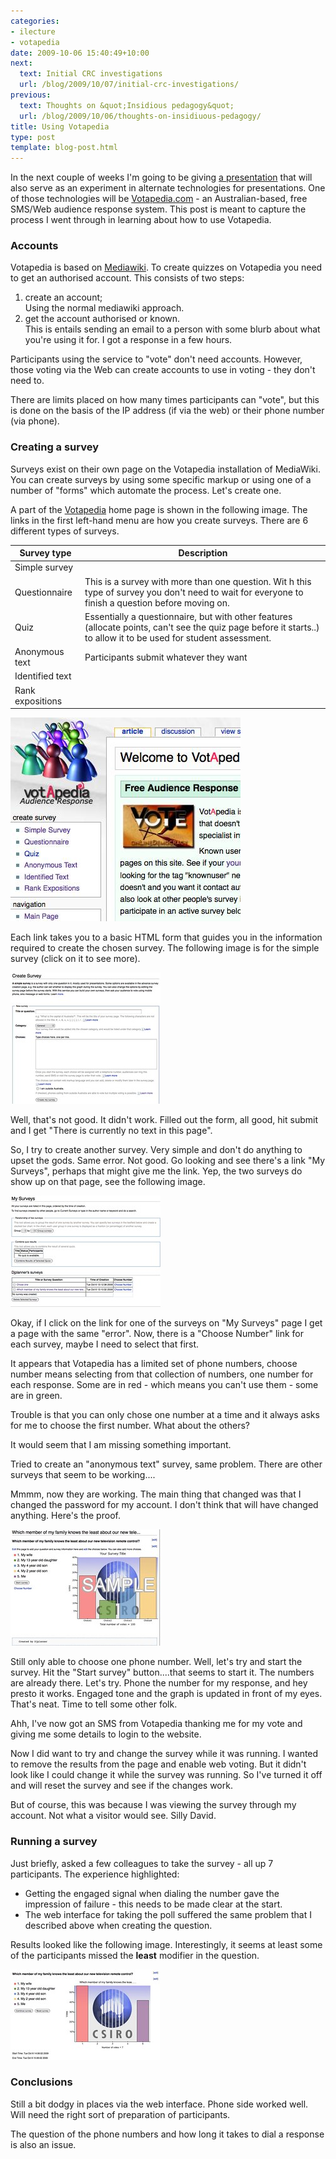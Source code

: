 ```yaml
---
categories:
- ilecture
- votapedia
date: 2009-10-06 15:40:49+10:00
next:
  text: Initial CRC investigations
  url: /blog/2009/10/07/initial-crc-investigations/
previous:
  text: Thoughts on &quot;Insidious pedagogy&quot;
  url: /blog/2009/10/06/thoughts-on-insidiuous-pedagogy/
title: Using Votapedia
type: post
template: blog-post.html
---
```

In the next couple of weeks I'm going to be giving [a presentation](/blog/2009/10/05/lectures-and-the-lms-alternatives-and-experiments/) that will also serve as an experiment in alternate technologies for presentations. One of those technologies will be [Votapedia.com](http://www.votapedia.com/) - an Australian-based, free SMS/Web audience response system. This post is meant to capture the process I went through in learning about how to use Votapedia.

### Accounts

Votapedia is based on [Mediawiki](http://www.mediawiki.org/wiki/MediaWiki). To create quizzes on Votapedia you need to get an authorised account. This consists of two steps:

1. create an account;  
    Using the normal mediawiki approach.
2. get the account authorised or known.  
    This is entails sending an email to a person with some blurb about what you're using it for. I got a response in a few hours.

Participants using the service to "vote" don't need accounts. However, those voting via the Web can create accounts to use in voting - they don't need to.

There are limits placed on how many times participants can "vote", but this is done on the basis of the IP address (if via the web) or their phone number (via phone).

### Creating a survey

Surveys exist on their own page on the Votapedia installation of MediaWiki. You can create surveys by using some specific markup or using one of a number of "forms" which automate the process. Let's create one.

A part of the [Votapedia](http://www.votapedia.com) home page is shown in the following image. The links in the first left-hand menu are how you create surveys. There are 6 different types of surveys.

| Survey type | Description |
| --- | --- |
| Simple survey |  |
| Questionnaire | This is a survey with more than one question. Wit h this type of survey you don't need to wait for everyone to finish a question before moving on. |
| Quiz | Essentially a questionnaire, but with other features (allocate points, can't see the quiz page before it starts..) to allow it to be used for student assessment. |
| Anonymous text | Participants submit whatever they want |
| Identified text |  |
| Rank expositions |  |

[![Votapedia home page ](images/3985251703_aaf49623c2_o.jpg)](http://www.flickr.com/photos/david_jones/3985251703/ "Votapedia home page  by David T Jones, on Flickr")

Each link takes you to a basic HTML form that guides you in the information required to create the chosen survey. The following image is for the simple survey (click on it to see more).

[![Creating a simple survey on votapedia](images/3986017448_6371d6dd27_m.jpg)](http://www.flickr.com/photos/david_jones/3986017448/ "Creating a simple survey on votapedia by David T Jones, on Flickr")

Well, that's not good. It didn't work. Filled out the form, all good, hit submit and I get "There is currently no text in this page".

So, I try to create another survey. Very simple and don't do anything to upset the gods. Same error. Not good. Go looking and see there's a link "My Surveys", perhaps that might give me the link. Yep, the two surveys do show up on that page, see the following image.

[![My Surveys on Votapedia](images/3986038100_c9310792b1_m.jpg)](http://www.flickr.com/photos/david_jones/3986038100/ "My Surveys on Votapedia by David T Jones, on Flickr")

Okay, if I click on the link for one of the surveys on "My Surveys" page I get a page with the same "error". Now, there is a "Choose Number" link for each survey, maybe I need to select that first.

It appears that Votapedia has a limited set of phone numbers, choose number means selecting from that collection of numbers, one number for each response. Some are in red - which means you can't use them - some are in green.

Trouble is that you can only chose one number at a time and it always asks for me to choose the first number. What about the others?

It would seem that I am missing something important.

Tried to create an "anonymous text" survey, same problem. There are other surveys that seem to be working....

Mmmm, now they are working. The main thing that changed was that I changed the password for my account. I don't think that will have changed anything. Here's the proof.

[![My first Votapedia quiz](images/3985388561_41f9ae2c1b_m.jpg)](http://www.flickr.com/photos/david_jones/3985388561/ "My first Votapedia quiz by David T Jones, on Flickr")

Still only able to choose one phone number. Well, let's try and start the survey. Hit the "Start survey" button....that seems to start it. The numbers are already there. Let's try. Phone the number for my response, and hey presto it works. Engaged tone and the graph is updated in front of my eyes. That's neat. Time to tell some other folk.

Ahh, I've now got an SMS from Votapedia thanking me for my vote and giving me some details to login to the website.

Now I did want to try and change the survey while it was running. I wanted to remove the results from the page and enable web voting. But it didn't look like I could change it while the survey was running. So I've turned it off and will reset the survey and see if the changes work.

But of course, this was because I was viewing the survey through my account. Not what a visitor would see. Silly David.

### Running a survey

Just briefly, asked a few colleagues to take the survey - all up 7 participants. The experience highlighted:

- Getting the engaged signal when dialing the number gave the impression of failure - this needs to be made clear at the start.
- The web interface for taking the poll suffered the same problem that I described above when creating the question.

Results looked like the following image. Interestingly, it seems at least some of the participants missed the **least** modifier in the question.

[![Results of Votapedia question](images/3985764455_7169784299_m.jpg)](http://www.flickr.com/photos/david_jones/3985764455/ "Results of Votapedia question by David T Jones, on Flickr")

### Conclusions

Still a bit dodgy in places via the web interface. Phone side worked well. Will need the right sort of preparation of participants.

The question of the phone numbers and how long it takes to dial a response is also an issue.